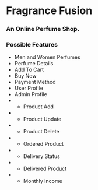 # Fragrance Fusion
### An Online Perfume Shop.

### Possible Features
- Men and Women Perfumes
- Perfume Details
- Add To Cart 
- Buy Now
- Payment Method
- User Profile
- Admin Profile 
- - Product Add
- - Product Update
- - Product Delete
- - Ordered Product
- - Delivery Status
- - Delivered Product
- - Monthly Income